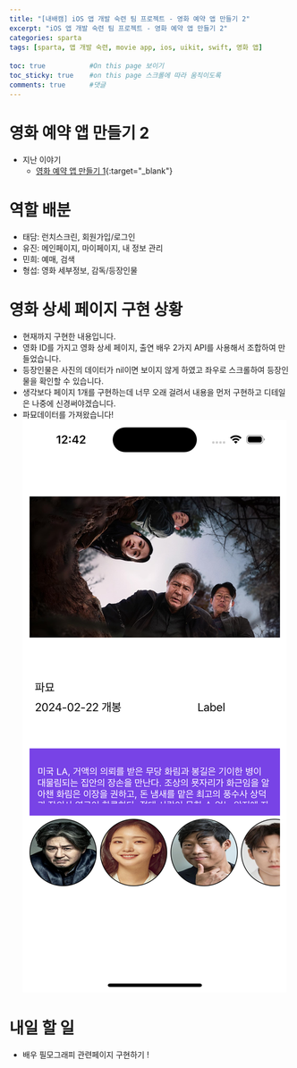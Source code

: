```yaml
---
title: "[내배캠] iOS 앱 개발 숙련 팀 프로젝트 - 영화 예약 앱 만들기 2"
excerpt: "iOS 앱 개발 숙련 팀 프로젝트 - 영화 예약 앱 만들기 2"
categories: sparta
tags: [sparta, 앱 개발 숙련, movie app, ios, uikit, swift, 영화 앱]

toc: true           #On this page 보이기 
toc_sticky: true    #on this page 스크롤에 따라 움직이도록 
comments: true      #댓글
---
```


# 영화 예약 앱 만들기 2
- 지난 이야기 
    - [영화 예약 앱 만들기 1](https://limlogging.github.io/sparta/mega6box1/){:target="_blank"} 

# 역할 배분 
- 태담: 런치스크린, 회원가입/로그인
- 유진: 메인페이지, 마이페이지, 내 정보 관리 
- 민희: 예매, 검색
- 형섭: 영화 세부정보, 감독/등장인물 

# 영화 상세 페이지 구현 상황
- 현재까지 구현한 내용입니다. 
- 영화 ID를 가지고 영화 상세 페이지, 출연 배우 2가지 API를 사용해서 조합하여 만들었습니다. 
- 등장인물은 사진의 데이터가 nil이면 보이지 않게 하였고 좌우로 스크롤하여 등장인물을 확인할 수 있습니다. 
- 생각보다 페이지 1개를 구현하는데 너무 오래 걸려서 내용을 먼저 구현하고 디테일은 나중에 신경써야겠습니다. 
- 파묘데이터를 가져왔습니다! 
![영화상세페이지](../../assets/images/categories/sparta/2024-04-23-mega6box8.png)

# 내일 할 일 
- 배우 필모그래피 관련페이지 구현하기 ! 